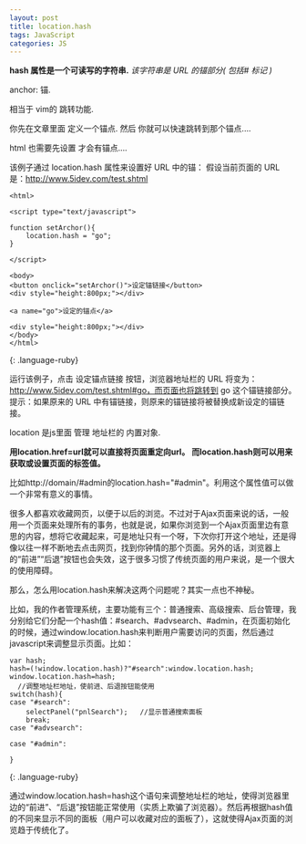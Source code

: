 ```yaml
---
layout: post
title: location.hash
tags: JavaScript
categories: JS
---
```


**hash 属性是一个可读写的字符串.**
*该字符串是 URL 的锚部分( 包括# 标记  )*

anchor: 锚.

相当于 vim的 跳转功能.

你先在文章里面 定义一个锚点.
然后 你就可以快速跳转到那个锚点....

html 也需要先设置 才会有锚点....





该例子通过 location.hash 属性来设置好 URL 中的锚：
假设当前页面的 URL 是：http://www.5idev.com/test.shtml

~~~
<html>

<script type="text/javascript">

function setArchor(){
    location.hash = "go";
}

</script>

<body>
<button onclick="setArchor()">设定锚链接</button>
<div style="height:800px;"></div>

<a name="go">设定的锚点</a>

<div style="height:800px;"></div>
</body>
</html>
~~~
{: .language-ruby}

运行该例子，点击 设定锚点链接 按钮，浏览器地址栏的 URL 将变为：http://www.5idev.com/test.shtml#go，而页面也将跳转到 go 这个锚链接部分。
提示：如果原来的 URL 中有锚链接，则原来的锚链接将被替换成新设定的锚链接。













location 是js里面 管理 地址栏的 内置对象.


**用location.href=url就可以直接将页面重定向url。**
**而location.hash则可以用来获取或设置页面的标签值。**

比如http://domain/#admin的location.hash="#admin"。利用这个属性值可以做一个非常有意义的事情。



很多人都喜欢收藏网页，以便于以后的浏览。不过对于Ajax页面来说的话，一般用一个页面来处理所有的事务，也就是说，如果你浏览到一个Ajax页面里边有意思的内容，想将它收藏起来，可是地址只有一个呀，下次你打开这个地址，还是得像以往一样不断地去点击网页，找到你钟情的那个页面。另外的话，浏览器上的“前进”“后退”按钮也会失效，这于很多习惯了传统页面的用户来说，是一个很大的使用障碍。



那么，怎么用location.hash来解决这两个问题呢？其实一点也不神秘。


比如，我的作者管理系统，主要功能有三个：普通搜索、高级搜索、后台管理，我分别给它们分配一个hash值：#search、#advsearch、#admin，在页面初始化的时候，通过window.location.hash来判断用户需要访问的页面，然后通过javascript来调整显示页面。比如：


~~~
var hash; 
hash=(!window.location.hash)?"#search":window.location.hash; 
window.location.hash=hash; 
  //调整地址栏地址，使前进、后退按钮能使用 
switch(hash){   
case "#search":  
    selectPanel("pnlSearch");   //显示普通搜索面板  
    break;    
case "#advsearch":    
      
case "#admin":  
     
}
~~~
{: .language-ruby}

通过window.location.hash=hash这个语句来调整地址栏的地址，使得浏览器里边的“前进”、“后退”按钮能正常使用（实质上欺骗了浏览器）。然后再根据hash值的不同来显示不同的面板（用户可以收藏对应的面板了），这就使得Ajax页面的浏览趋于传统化了。














